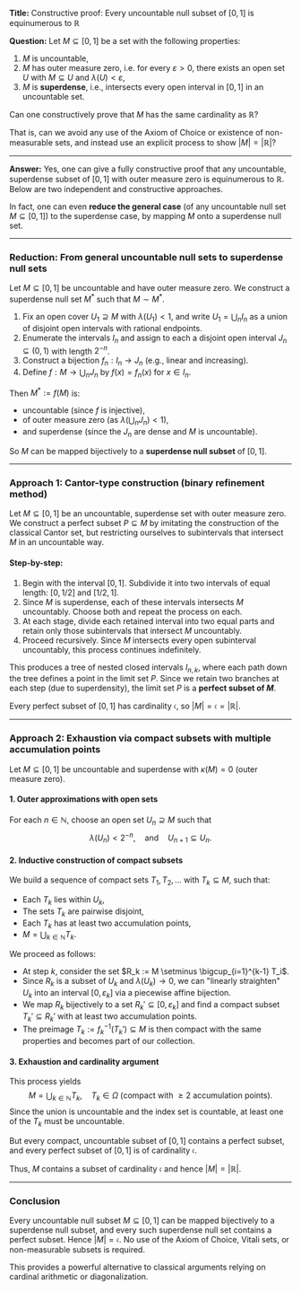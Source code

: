 **Title:** Constructive proof: Every uncountable null subset of $[0,1]$ is equinumerous to $\mathbb{R}$

**Question:**
Let $M \subseteq [0,1]$ be a set with the following properties:

1. $M$ is uncountable,
2. $M$ has outer measure zero, i.e. for every $\varepsilon > 0$, there exists an open set $U$ with $M \subseteq U$ and $\lambda(U) < \varepsilon$,
3. $M$ is **superdense**, i.e., intersects every open interval in $[0,1]$ in an uncountable set.

Can one constructively prove that $M$ has the same cardinality as $\mathbb{R}$?

That is, can we avoid any use of the Axiom of Choice or existence of non-measurable sets, and instead use an explicit process to show $|M| = |\mathbb{R}|$?

---

**Answer:**
Yes, one can give a fully constructive proof that any uncountable, superdense subset of $[0,1]$ with outer measure zero is equinumerous to $\mathbb{R}$. Below are two independent and constructive approaches.

In fact, one can even **reduce the general case** (of any uncountable null set $M \subseteq [0,1]$) to the superdense case, by mapping $M$ onto a superdense null set.

---

### **Reduction: From general uncountable null sets to superdense null sets**

Let $M \subseteq [0,1]$ be uncountable and have outer measure zero. We construct a superdense null set $M^*$ such that $M \sim M^*$.

1. Fix an open cover $U_1 \supseteq M$ with $\lambda(U_1) < 1$, and write $U_1 = \bigcup_{n} I_n$ as a union of disjoint open intervals with rational endpoints.
2. Enumerate the intervals $I_n$ and assign to each a disjoint open interval $J_n \subseteq (0,1)$ with length $2^{-n}$.
3. Construct a bijection $f_n: I_n \to J_n$ (e.g., linear and increasing).
4. Define $f: M \to \bigcup_n J_n$ by $f(x) = f_n(x)$ for $x \in I_n$.

Then $M^* := f(M)$ is:
- uncountable (since $f$ is injective),
- of outer measure zero (as $\lambda(\bigcup_n J_n) < 1$),
- and superdense (since the $J_n$ are dense and $M$ is uncountable).

So $M$ can be mapped bijectively to a **superdense null subset** of $[0,1]$.

---

### **Approach 1: Cantor-type construction (binary refinement method)**

Let $M \subseteq [0,1]$ be an uncountable, superdense set with outer measure zero. We construct a perfect subset $P \subseteq M$ by imitating the construction of the classical Cantor set, but restricting ourselves to subintervals that intersect $M$ in an uncountable way.

#### Step-by-step:
1. Begin with the interval $[0,1]$. Subdivide it into two intervals of equal length: $[0,1/2]$ and $[1/2,1]$.
2. Since $M$ is superdense, each of these intervals intersects $M$ uncountably. Choose both and repeat the process on each.
3. At each stage, divide each retained interval into two equal parts and retain only those subintervals that intersect $M$ uncountably.
4. Proceed recursively. Since $M$ intersects every open subinterval uncountably, this process continues indefinitely.

This produces a tree of nested closed intervals $I_{n,k}$, where each path down the tree defines a point in the limit set $P$. Since we retain two branches at each step (due to superdensity), the limit set $P$ is a **perfect subset of $M$**.

Every perfect subset of $[0,1]$ has cardinality $\mathfrak{c}$, so $|M| = \mathfrak{c} = |\mathbb{R}|$.

---

### **Approach 2: Exhaustion via compact subsets with multiple accumulation points**

Let $M \subseteq [0,1]$ be uncountable and superdense with $\kappa(M) = 0$ (outer measure zero).

#### 1. Outer approximations with open sets

For each $n \in \mathbb{N}$, choose an open set $U_n \supseteq M$ such that
$$
\lambda(U_n) < 2^{-n}, \quad \text{and} \quad U_{n+1} \subseteq U_n.
$$

#### 2. Inductive construction of compact subsets

We build a sequence of compact sets $T_1, T_2, \dots$ with $T_k \subseteq M$, such that:
- Each $T_k$ lies within $U_k$,
- The sets $T_k$ are pairwise disjoint,
- Each $T_k$ has at least two accumulation points,
- $M = \bigcup_{k \in \mathbb{N}} T_k$.

We proceed as follows:
- At step $k$, consider the set $R_k := M \setminus \bigcup_{i=1}^{k-1} T_i$.
- Since $R_k$ is a subset of $U_k$ and $\lambda(U_k) \to 0$, we can "linearly straighten" $U_k$ into an interval $[0,\varepsilon_k]$ via a piecewise affine bijection.
- We map $R_k$ bijectively to a set $R_k' \subseteq [0,\varepsilon_k]$ and find a compact subset $T_k' \subseteq R_k'$ with at least two accumulation points.
- The preimage $T_k := f_k^{-1}(T_k') \subseteq M$ is then compact with the same properties and becomes part of our collection.

#### 3. Exhaustion and cardinality argument

This process yields
$$
M = \bigcup_{k \in \mathbb{N}} T_k, \quad T_k \in \Omega \text{ (compact with $\geq 2$ accumulation points)}.
$$
Since the union is uncountable and the index set is countable, at least one of the $T_k$ must be uncountable.

But every compact, uncountable subset of $[0,1]$ contains a perfect subset, and every perfect subset of $[0,1]$ is of cardinality $\mathfrak{c}$.

Thus, $M$ contains a subset of cardinality $\mathfrak{c}$ and hence $|M| = |\mathbb{R}|$.

---

### **Conclusion**
Every uncountable null subset $M \subseteq [0,1]$ can be mapped bijectively to a superdense null subset, and every such superdense null set contains a perfect subset. Hence $|M| = \mathfrak{c}$. No use of the Axiom of Choice, Vitali sets, or non-measurable subsets is required.

This provides a powerful alternative to classical arguments relying on cardinal arithmetic or diagonalization.

